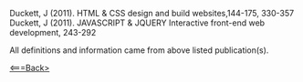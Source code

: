 













Duckett, J (2011). HTML & CSS design and build websites,144-175, 330-357 <br>
Duckett, J (2011). JAVASCRIPT & JQUERY Interactive front-end web development, 243-292 

All definitions and information came from above listed publication(s).

[<===Back>](README.md)